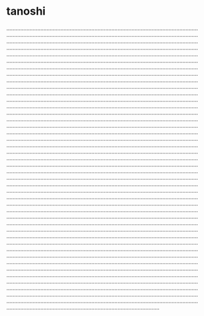 # tanoshi
.......................................................................................................................................................................................................................................................................................................................................................................................................................................................................................................................................................................................................................................................................................................................................................................................................................................................................................................................................................................................................................................................................................................................................................................................................................................................................................................................................................................................................................................................................................................................................................................................................................................................................................................................................................................................................................................................................................................................................................................................................................................................................................................................................................................................................................................................................................................................................................................................................................................................................................................................................................................................................................................................................................................................................................................................................................................................................................................................................................................................................................................................................................................................................................................................................................................................................................................................................................................................................................................................................................................................................................................................................................................................................................................................................................................................................................................................................................................................................................................................................................................................................................................................................................................................................................................................................................................................................................................................................................................................................................................................................................................................................................................................................................................................................................................................................................................................................................................................................................................................................................................................................................................................................................................................................................................................................................................................................................................................................................................................................................................................................................................................................................................................